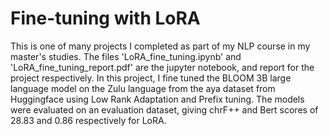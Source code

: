 # Fine-tuning with LoRA
This is one of many projects I completed as part of my NLP course in my master's studies. The files 'LoRA_fine_tuning.ipynb' and 'LoRA_fine_tuning_report.pdf' are the jupyter notebook, and report for the project respectively. In this project, I fine tuned the BLOOM 3B large language model on the Zulu language from the aya dataset from Huggingface using Low Rank Adaptation and Prefix tuning. The models were evaluated on an evaluation dataset, giving chrF++ and Bert scores of 28.83 and 0.86 respectively for LoRA. 
